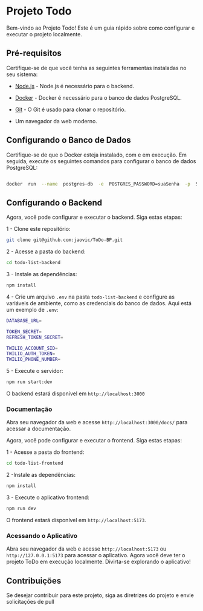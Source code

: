 # Projeto Todo

  

Bem-vindo ao Projeto Todo! Este é um guia rápido sobre como configurar e executar o projeto localmente.

  

## Pré-requisitos

  

Certifique-se de que você tenha as seguintes ferramentas instaladas no seu sistema:

  

- [Node.js](https://nodejs.org/) - Node.js é necessário para o backend.

- [Docker](https://www.docker.com/) - Docker é necessário para o banco de dados PostgreSQL.

- [Git](https://git-scm.com/) - O Git é usado para clonar o repositório.

- Um navegador da web moderno.

  

## Configurando o Banco de Dados

  

Certifique-se de que o Docker esteja instalado, com e em execução. Em seguida, execute os seguintes comandos para configurar o banco de dados PostgreSQL:

  

```bash

docker  run  --name  postgres-db  -e  POSTGRES_PASSWORD=suaSenha  -p  5432:5432  -d  postgres:latest

```

  

## Configurando o Backend

  

Agora, você pode configurar e executar o backend. Siga estas etapas:

  

1 - Clone este repositório:
```bash
git clone git@github.com:jaovic/ToDo-BP.git
```
2 - Acesse a pasta do backend:
```bash
cd todo-list-backend
```
3 - Instale as dependências:
```bash
npm install
```
4 - Crie um arquivo `.env` na pasta `todo-list-backend` e configure as variáveis de ambiente, como as credenciais do banco de dados. Aqui está um exemplo de `.env`:
```bash
DATABASE_URL=

TOKEN_SECRET=
REFRESH_TOKEN_SECRET=

TWILIO_ACCOUNT_SID=
TWILIO_AUTH_TOKEN=
TWILIO_PHONE_NUMBER=
```
5 - Execute o servidor:
```bash
npm run start:dev
```
O backend estará disponível em `http://localhost:3000`
### Documentação
Abra seu navegador da web e acesse `http://localhost:3000/docs/` para acessar a documentação.

Agora, você pode configurar e executar o frontend. Siga estas etapas:
<br/>

1 - Acesse a pasta do frontend:
```bash
cd todo-list-frontend
```
2 -Instale as dependências:
```bash
npm install
```
3 - Execute o aplicativo frontend:
```bash
npm run dev
```

O frontend estará disponível em `http://localhost:5173`.

### Acessando o Aplicativo
Abra seu navegador da web e acesse `http://localhost:5173` ou `http://127.0.0.1:5173` para acessar o aplicativo.
Agora você deve ter o projeto ToDo em execução localmente. Divirta-se explorando o aplicativo!
## Contribuições

Se desejar contribuir para este projeto, siga as diretrizes do projeto e envie solicitações de pull